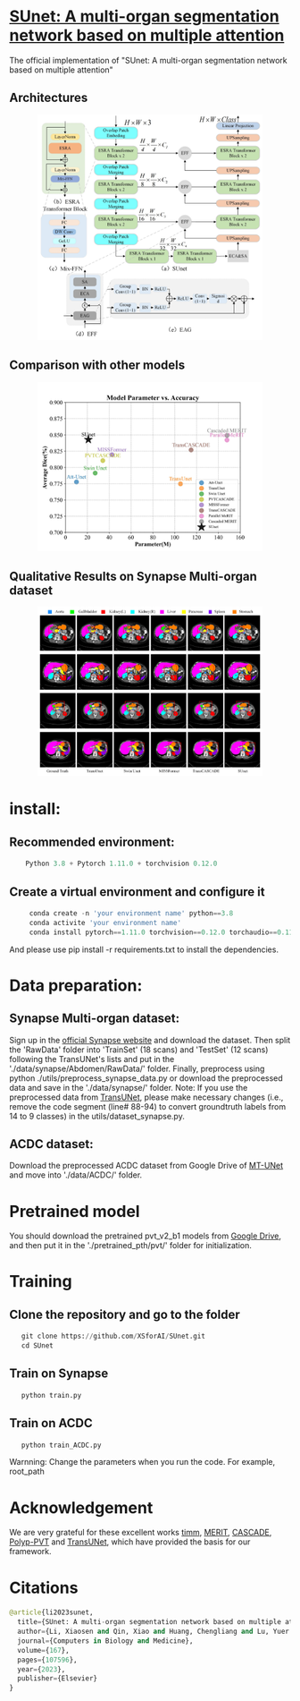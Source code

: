 # [SUnet: A multi-organ segmentation network based on multiple attention](https://www.sciencedirect.com/science/article/pii/S0010482523010612)

The official implementation of "SUnet: A multi-organ segmentation network based on multiple attention"
## Architectures
<p align="center">
    <img src="paper_image/Figure_1.jpg" width=80% height=50% class="center">
</p>

## Comparison with other models
<p align="center">
    <img src="paper_image/Figure_5.jpg" width=80% height=50% class="center">
</p>

## Qualitative Results on Synapse Multi-organ dataset

<p align="center">
<img src="paper_image/Figure_7.jpg" width=80% height=50% 
class="center">
</p>

# install:

## Recommended environment:

```python
    Python 3.8 + Pytorch 1.11.0 + torchvision 0.12.0
```
## Create a virtual environment and configure it
```python
     conda create -n 'your environment name' python==3.8
     conda activite 'your environment name'
     conda install pytorch==1.11.0 torchvision==0.12.0 torchaudio==0.11.0 cudatoolkit=11.3 -c pytorch
```
 And please use pip install -r requirements.txt to install the dependencies.

# Data preparation:
## Synapse Multi-organ dataset:
Sign up in the [official Synapse website](https://www.synapse.org/#!Synapse:syn3193805/wiki/89480) and download the dataset. Then split the 'RawData' folder into 'TrainSet' (18 scans) and 'TestSet' (12 scans) following the TransUNet's lists and put in the './data/synapse/Abdomen/RawData/' folder. Finally, preprocess using python ./utils/preprocess_synapse_data.py or download the preprocessed data and save in the './data/synapse/' folder. Note: If you use the preprocessed data from [TransUNet](https://drive.google.com/drive/folders/1ACJEoTp-uqfFJ73qS3eUObQh52nGuzCd), please make necessary changes (i.e., remove the code segment (line# 88-94) to convert groundtruth labels from 14 to 9 classes) in the utils/dataset_synapse.py.

## ACDC dataset:
Download the preprocessed ACDC dataset from Google Drive of [MT-UNet](https://drive.google.com/file/d/13qYHNIWTIBzwyFgScORL2RFd002vrPF2/view) and move into './data/ACDC/' folder.

# Pretrained model
You should download the pretrained pvt_v2_b1 models from [Google Drive](https://drive.google.com/file/d/1aM0KFE3f-qIpP3xfhihlULF0-NNuk1m7/view), and then put it in the './pretrained_pth/pvt/' folder for initialization.

# Training
## Clone the repository and go to the folder
```python
   git clone https://github.com/XSforAI/SUnet.git
   cd SUnet
```
## Train on Synapse
```python
   python train.py
```
## Train on ACDC
```python
   python train_ACDC.py
```
Warnning: Change the parameters when you run the code. For example, root_path

# Acknowledgement

We are very grateful for these excellent works [timm](https://github.com/huggingface/pytorch-image-models),
[MERIT](https://github.com/SLDGroup/MERIT),
[CASCADE](https://github.com/SLDGroup/CASCADE),
[Polyp-PVT](https://github.com/DengPingFan/Polyp-PVT)
and [TransUNet](https://github.com/Beckschen/TransUNet), which have provided the basis for our framework.

# Citations

```python
@article{li2023sunet,
  title={SUnet: A multi-organ segmentation network based on multiple attention},
  author={Li, Xiaosen and Qin, Xiao and Huang, Chengliang and Lu, Yuer and Cheng, Jinyan and Wang, Liansheng and Liu, Ou and Shuai, Jianwei and Yuan, Chang-an},
  journal={Computers in Biology and Medicine},
  volume={167},
  pages={107596},
  year={2023},
  publisher={Elsevier}
}
```